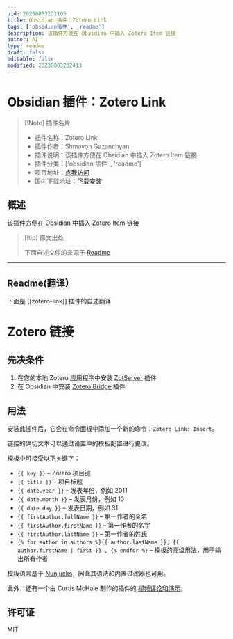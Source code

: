 ```yaml
---
uid: 20230803231105
title: Obsidian 插件：Zotero Link
tags: ['obsidian插件', 'readme']
description: 该插件方便在 Obsidian 中插入 Zotero Item 链接
author: AI
type: readme
draft: false
editable: false
modified: 20230803232413
---
```


# Obsidian 插件：Zotero Link

> [!Note] 插件名片
> - 插件名称：Zotero Link
> - 插件作者：Shmavon Gazanchyan
> - 插件说明：该插件方便在 Obsidian 中插入 Zotero Item 链接
> - 插件分类：['obsidian 插件 ', 'readme']
> - 项目地址：[点我访问](https://github.com/vanakat/zotero-link)
> - 国内下载地址：[下载安装](https://pkmer.cn/products/plugin/pluginMarket/?zotero-link)

## 概述

该插件方便在 Obsidian 中插入 Zotero Item 链接

> [!tip] 原文出处
>
>下面自述文件的来源于 [Readme](https://ghproxy.net/https://raw.githubusercontent.com/vanakat/zotero-link/main/README.md)
>

---

## Readme(翻译）

下面是 [[zotero-link]] 插件的自述翻译

# Zotero 链接

## 先决条件

1. 在您的本地 Zotero 应用程序中安装 [ZotServer](https://github.com/MunGell/ZotServer) 插件
2. 在 Obsidian 中安装 [Zotero Bridge](https://github.com/vanakat/zotero-bridge) 插件

## 用法

安装此插件后，它会在命令面板中添加一个新的命令：`Zotero Link: Insert`。

链接的确切文本可以通过设置中的模板配置进行更改。

模板中可接受以下关键字：

* `{{ key }}` – Zotero 项目键
* `{{ title }}` – 项目标题
* `{{ date.year }}` – 发表年份，例如 2011
* `{{ date.month }}` – 发表月份，例如 10
* `{{ date.day }}` – 发表日期，例如 31
* `{{ firstAuthor.fullName }}` – 第一作者的全名
* `{{ firstAuthor.firstName }}` – 第一作者的名字
* `{{ firstAuthor.lastName }}` – 第一作者的姓氏
* `{% for author in authors %}{{ author.lastName }}, {{ author.firstName | first }}., {% endfor %}` – 模板的高级用法，用于输出所有作者

模板语言基于 [Nunjucks](https://mozilla.github.io/nunjucks/templating.html#builtin-filters)，因此其语法和内置过滤器也可用。

此外，还有一个由 Curtis McHale 制作的插件的 [视频评论和演示](https://www.youtube.com/watch?v=44vV7Tr484Q)。

## 许可证

MIT
